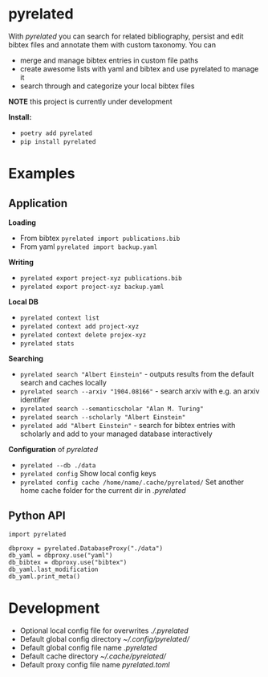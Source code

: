 # pyrelated
With *pyrelated* you can search for related bibliography, persist and edit bibtex files and annotate them with custom taxonomy.
You can
- merge and manage bibtex entries in custom file paths
- create awesome lists with yaml and bibtex and use pyrelated to manage it
- search through and categorize your local bibtex files

**NOTE** this project is currently under development

**Install:**
- ``poetry add pyrelated``
- ``pip install pyrelated``


# Examples

## Application
**Loading**
- From bibtex ``pyrelated import publications.bib``
- From yaml ``pyrelated import backup.yaml``

**Writing**
- ``pyrelated export project-xyz publications.bib``
- ``pyrelated export project-xyz backup.yaml``

**Local DB**
- ``pyrelated context list``
- ``pyrelated context add project-xyz``
- ``pyrelated context delete projex-xyz``
- ``pyrelated stats``

**Searching**
- ``pyrelated search "Albert Einstein"`` - outputs results from the default search and caches locally
- ``pyrelated search --arxiv "1904.08166"`` - search arxiv with e.g. an arxiv identifier
- ``pyrelated search --semanticscholar "Alan M. Turing"``
- ``pyrelated search --scholarly "Albert Einstein"``
- ``pyrelated add "Albert Einstein"`` - search for bibtex entries with scholarly and add to your managed database interactively

**Configuration** of *pyrelated*
- ``pyrelated --db ./data``
- ``pyrelated config`` Show local config keys
- ``pyrelated config cache /home/name/.cache/pyrelated/`` Set another home cache folder for the current dir in *.pyrelated*


## Python API
```
import pyrelated

dbproxy = pyrelated.DatabaseProxy("./data")
db_yaml = dbproxy.use("yaml")
db_bibtex = dbproxy.use("bibtex")
db_yaml.last_modification
db_yaml.print_meta()
```

# Development
- Optional local config file for overwrites *./.pyrelated*
- Default global config directory *~/.config/pyrelated/*
- Default global config file name *.pyrelated*
- Default cache directory *~/.cache/pyrelated/*
- Default proxy config file name *pyrelated.toml*
